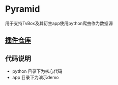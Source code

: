 # Pyramid

用于支持TvBox及其衍生app使用python爬虫作为数据源

## [插件仓库](https://github.com/UndCover/PyramidStore)

## 代码说明

* python 目录下为核心代码
* app 目录下为演示demo